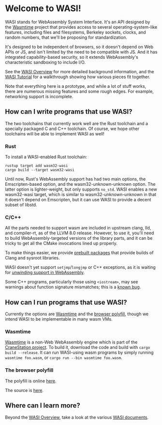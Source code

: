 # Welcome to WASI!

WASI stands for WebAssembly System Interface. It's an API designed by
the [Wasmtime] project that provides access to several operating-system-like
features, including files and filesystems, Berkeley sockets, clocks, and
random numbers, that we'll be proposing for standardization.

It's designed to be independent of browsers, so it doesn't depend on
Web APIs or JS, and isn't limited by the need to be compatible with JS.
And it has integrated capability-based security, so it extends
WebAssembly's characteristic sandboxing to include I/O.

See the [WASI Overview](WASI-overview.md) for more detailed background
information, and the [WASI Tutorial](WASI-tutorial.md) for a walkthrough
showing how various pieces fit together.

Note that everything here is a prototype, and while a lot of stuff works,
there are numerous missing features and some rough edges. For example,
networking support is incomplete.

## How can I write programs that use WASI?

The two toolchains that currently work well are the Rust toolchain and
a specially packaged C and C++ toolchain. Of course, we hope other
toolchains will be able to implement WASI as well!

### Rust

To install a WASI-enabled Rust toolchain:

```
rustup target add wasm32-wasi
cargo build --target wasm32-wasi
```

Until now, Rust's WebAssembly support has had two main options, the
Emscripten-based option, and the wasm32-unknown-unknown option. The latter
option is lighter-weight, but only supports `no_std`. WASI enables a new
wasm32-wasi target, which is similar to wasm32-unknown-unknown in
that it doesn't depend on Emscripten, but it can use WASI to provide a
decent subset of libstd.

### C/C++

All the parts needed to support wasm are included in upstream clang, lld, and
compiler-rt, as of the LLVM 8.0 release. However, to use it, you'll need
to build WebAssembly-targeted versions of the library parts, and it can
be tricky to get all the CMake invocations lined up properly.

To make things easier, we provide
[prebuilt packages](https://github.com/CraneStation/wasi-sdk/releases)
that provide builds of Clang and sysroot libraries.

WASI doesn't yet support `setjmp`/`longjmp` or C++ exceptions, as it is
waiting for [unwinding support in WebAssembly].

[unwinding support in WebAssembly]: https://github.com/WebAssembly/exception-handling/

Some C++ programs, particularly those using `<iostream>`, may see warnings
about function signature mismatches; this is a
[known bug](https://bugs.llvm.org/show_bug.cgi?id=40412).

## How can I run programs that use WASI?

Currently the options are [Wasmtime] and the [browser polyfill], though we
intend WASI to be implementable in many wasm VMs.

[Wasmtime]: https://github.com/CraneStation/wasmtime
[browser polyfill]: https://wasi.dev/polyfill/

### Wasmtime

[Wasmtime] is a non-Web WebAssembly engine which is part of the
[CraneStation project](https://github.com/CraneStation/). To build
it, download the code and build with `cargo build --release`. It can
run WASI-using wasm programs by simply running `wasmtime foo.wasm`,
or `cargo run --bin wasmtime foo.wasm`.

### The browser polyfill

The polyfill is online [here](https://wasi.dev/polyfill/).

The source is [here](https://github.com/CraneStation/wasmtime/tree/master/crates/wasi/js-polyfill).

## Where can I learn more?

Beyond the [WASI Overview](WASI-overview.md), take a look at the
various [WASI documents](WASI-documents.md).
